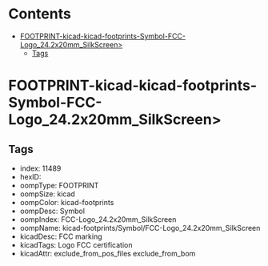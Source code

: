 



Contents
========

* [FOOTPRINT-kicad-kicad-footprints-Symbol-FCC-Logo_24.2x20mm_SilkScreen>](#footprint-kicad-kicad-footprints-symbol-fcc-logo_242x20mm_silkscreen)
	* [Tags](#tags)

# FOOTPRINT-kicad-kicad-footprints-Symbol-FCC-Logo_24.2x20mm_SilkScreen>

## Tags

- index: 11489
- hexID: 
- oompType: FOOTPRINT
- oompSize: kicad
- oompColor: kicad-footprints
- oompDesc: Symbol
- oompIndex: FCC-Logo_24.2x20mm_SilkScreen
- oompName: kicad-footprints/Symbol/FCC-Logo_24.2x20mm_SilkScreen
- kicadDesc: FCC marking
- kicadTags: Logo FCC certification
- kicadAttr: exclude_from_pos_files exclude_from_bom
